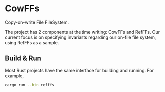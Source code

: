 # CowFFs

Copy-on-write File FileSystem.

The project has 2 components at the time writing: CowFFs and RefFFs. Our current focus is on specifying invariants regarding our on-file file system, using RefFFs as a sample.

## Build & Run

Most Rust projects have the same interface for building and running. For example,

```zsh
cargo run --bin refffs
```
